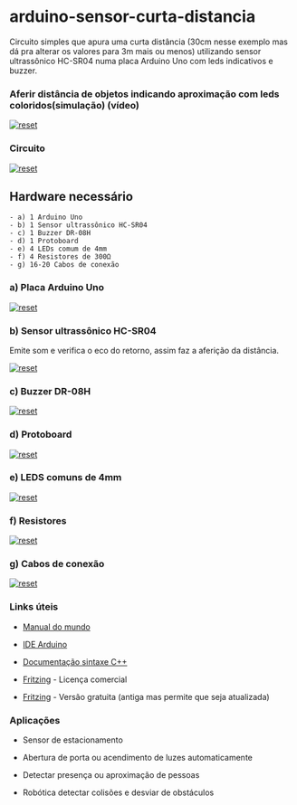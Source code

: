 # arduino-sensor-curta-distancia

Circuito simples que apura uma curta distância (30cm nesse exemplo mas dá pra alterar os valores para 3m mais ou menos) utilizando sensor ultrassônico HC-SR04 numa placa Arduino Uno com leds indicativos e buzzer.

### Aferir distância de objetos indicando aproximação com leds coloridos(simulação) (vídeo)
<p>
 <a target="_blank" rel="noopener noreferrer" href="https://youtu.be/MlXRVoiU_mQ" >
  <img src="https://user-images.githubusercontent.com/22710963/77564354-5ac6f600-6ea1-11ea-96ce-825801d75bb0.png" alt="reset" style="max-width:100%;"></a>
</p> 

### Circuito
<p>
 <a target="_blank" rel="noopener noreferrer" href="https://user-images.githubusercontent.com/22710963/77551265-e1270c00-6e90-11ea-8e99-9f86181937de.png">
  <img src="https://user-images.githubusercontent.com/22710963/77551265-e1270c00-6e90-11ea-8e99-9f86181937de.png" alt="reset" style="max-width:100%;"></a>
</p> 

## Hardware necessário
```
- a) 1 Arduino Uno 
- b) 1 Sensor ultrassônico HC-SR04 
- c) 1 Buzzer DR-08H
- d) 1 Protoboard
- e) 4 LEDs comum de 4mm   
- f) 4 Resistores de 300Ω 
- g) 16-20 Cabos de conexão
```

 ### a) Placa Arduino Uno 
 
<p><a target="_blank" rel="noopener noreferrer" href="https://user-images.githubusercontent.com/22710963/77551422-16cbf500-6e91-11ea-850d-7e3989c9f1f2.png">
  <img src="https://user-images.githubusercontent.com/22710963/77551422-16cbf500-6e91-11ea-850d-7e3989c9f1f2.png" alt="reset" style="max-width:100%;"></a></p> 

  ### b) Sensor ultrassônico HC-SR04 
  Emite som e verifica o eco do retorno, assim faz a aferição da distância.
<p><a target="_blank" rel="noopener noreferrer" href="https://user-images.githubusercontent.com/22710963/76180933-37603380-619e-11ea-9ff6-56c12c26a39b.png">
  <img src="https://user-images.githubusercontent.com/22710963/76180933-37603380-619e-11ea-9ff6-56c12c26a39b.png" alt="reset" style="max-width:100%;"></a></p> 

 ### c) Buzzer DR-08H
  <p><a target="_blank" rel="noopener noreferrer" href="https://user-images.githubusercontent.com/22710963/77565026-62d36580-6ea2-11ea-9a5e-389752b9158f.png">
  <img src="https://user-images.githubusercontent.com/22710963/77565026-62d36580-6ea2-11ea-9a5e-389752b9158f.png" alt="reset" style="max-width:100%;"></a></p> 
 
  ### d) Protoboard 
<p><a target="_blank" rel="noopener noreferrer" href="https://user-images.githubusercontent.com/22710963/77499362-a8574a80-6e30-11ea-9744-a15c3206fd50.png">
  <img src="https://user-images.githubusercontent.com/22710963/77499362-a8574a80-6e30-11ea-9744-a15c3206fd50.png" alt="reset" style="max-width:100%;"></a></p> 

 ### e) LEDS comuns de 4mm
<p><a target="_blank" rel="noopener noreferrer" href="https://user-images.githubusercontent.com/22710963/77499523-14d24980-6e31-11ea-9ee1-2f44635a20be.png">
  <img src="https://user-images.githubusercontent.com/22710963/77499523-14d24980-6e31-11ea-9ee1-2f44635a20be.png" alt="reset" style="max-width:100%;"></a></p> 

 ### f) Resistores  
 <p><a target="_blank" rel="noopener noreferrer" href="https://user-images.githubusercontent.com/22710963/76045740-c0783000-5f3c-11ea-9188-3b239840fbda.png">
  <img src="https://user-images.githubusercontent.com/22710963/76045740-c0783000-5f3c-11ea-9188-3b239840fbda.png" alt="reset" style="max-width:100%;"></a></p> 

  ### g) Cabos de conexão
<p><a target="_blank" rel="noopener noreferrer" href="https://user-images.githubusercontent.com/22710963/77499606-5662f480-6e31-11ea-96fd-9e268dceb50f.png">
  <img src="https://user-images.githubusercontent.com/22710963/77499606-5662f480-6e31-11ea-96fd-9e268dceb50f.png" alt="reset" style="max-width:100%;"></a></p>     
  


### Links úteis

- [Manual do mundo](https://www.youtube.com/watch?v=vEdYjAbzrAE&list=PLYjrJH3e_wDPwKigz0AcIgzk9BF4lqDuy)

- [IDE Arduino](https://www.arduino.cc/en/Main/Software)
 
- [Documentação sintaxe C++](https://www.arduino.cc/reference/en/)

- [Fritzing](https://fritzing.org/home/) - Licença comercial

- [Fritzing](https://softfamous.com/fritzing/download/) - Versão gratuita (antiga mas permite que seja atualizada)
 
###  Aplicações
 
 - Sensor de estacionamento 
 
 - Abertura de porta ou acendimento de luzes automaticamente

 - Detectar presença ou aproximação de pessoas

 - Robótica detectar colisões e desviar de obstáculos



  
